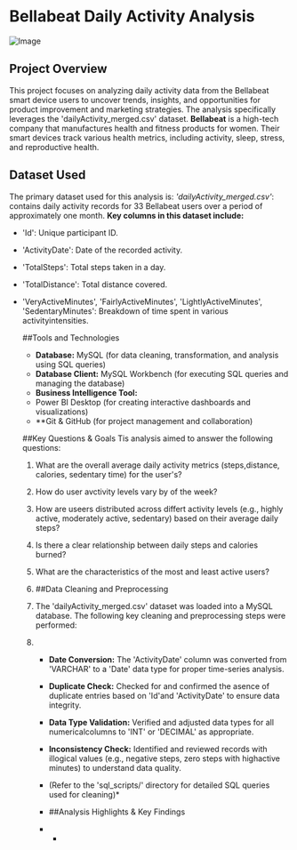 # Bellabeat Daily Activity Analysis
![Image](https://github.com/user-attachments/assets/5a3c391a-0072-48de-9575-a8071f5b1e05)

## Project Overview
This project focuses on analyzing daily activity data from the Bellabeat smart device users to uncover trends, insights, and opportunities for product improvement and marketing strategies. The analysis specifically leverages the 'dailyActivity_merged.csv' dataset.
**Bellabeat** is a high-tech company that manufactures health and fitness products for women. Their smart devices track various health metrics, including activity, sleep, stress, and reproductive health.

## Dataset Used
The primary dataset used for this analysis is:
*'dailyActivity_merged.csv'*:
contains daily activity records for 33 Bellabeat users over a period of approximately one month.
**Key columns in this dataset include:**
* 'Id': Unique participant ID.
* 'ActivityDate': Date of the recorded activity.
* 'TotalSteps': Total steps taken in a day.
* 'TotalDistance': Total distance covered.
* 'VeryActiveMinutes',
  'FairlyActiveMinutes',
  'LightlyActiveMinutes',
  'SedentaryMinutes': Breakdown of time spent in various activityintensities.

  ##Tools and Technologies
  * **Database:** MySQL (for data cleaning, transformation, and analysis using SQL queries)
  * **Database Client:** MySQL Workbench (for executing SQL queries and managing the database)
  * **Business Intelligence Tool:**
  * Power BI Desktop (for creating interactive dashboards and visualizations)
  * **Git & GitHub (for project management and collaboration)
 
  ##Key Questions & Goals
  Tis analysis aimed to answer the following questions:
  1. What are the overall average daily activity metrics (steps,distance, calories, sedentary time) for the user's?
  2. How do user avctivity levels vary by of the week?
  3. How are useers distributed across differt activity levels (e.g., highly active, moderately active, sedentary) based on their average daily steps?
  4. Is there a clear relationship between daily steps and calories burned?
  5. What are the characteristics of the most and least active users?
 
  6. ##Data Cleaning and Preprocessing
  7. The 'dailyActivity_merged.csv' dataset was loaded into a MySQL database. The following key cleaning and preprocessing steps were performed:
  8. * **Date Conversion:** The 'ActivityDate' column was converted from 'VARCHAR' to a 'Date' data type for proper time-series analysis.
     * **Duplicate Check:** Checked for and confirmed the asence of duplicate entries based on 'Id'and 'ActivityDate' to ensure data integrity.
     * **Data Type Validation:** Verified and adjusted data types for all numericalcolumns to 'INT' or 'DECIMAL' as appropriate.
     * **Inconsistency Check:** Identified and reviewed records with illogical values (e.g., negative steps, zero steps with highactive minutes) to understand data quality.
     * (Refer to the 'sql_scripts/' directory for detailed SQL queries used for cleaning)*
    
     * ##Analysis Highlights & Key Findings
     * *
